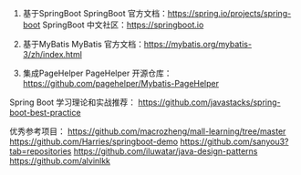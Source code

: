 

1. 基于SpringBoot
   SpringBoot 官方文档：https://spring.io/projects/spring-boot
   SpringBoot 中文社区：https://springboot.io



2. 基于MyBatis
   MyBatis 官方文档：https://mybatis.org/mybatis-3/zh/index.html



3. 集成PageHelper
   PageHelper 开源仓库：https://github.com/pagehelper/Mybatis-PageHelper


Spring Boot 学习理论和实战推荐：
https://github.com/javastacks/spring-boot-best-practice


优秀参考项目：
https://github.com/macrozheng/mall-learning/tree/master
https://github.com/Harries/springboot-demo
https://github.com/sanyou3?tab=repositories
https://github.com/iluwatar/java-design-patterns
https://github.com/alvinlkk



